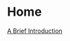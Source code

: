 <h1>Home</h1>
<a href="https://github.com/camryngelliott/Final-Project-Spring-2023/blob/main/A%20Brief%20Introduction.md">A Brief Introduction</a>

